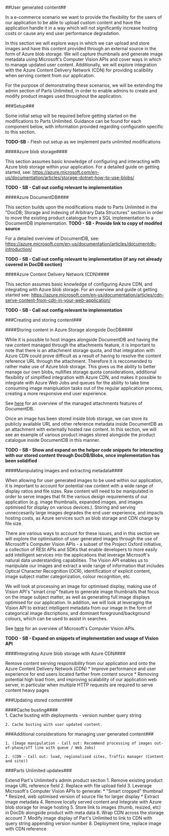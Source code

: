 ##User generated content##

In a e-commerce scenario we want to provide the flexibility for the users of our application to be able to upload custom content and have the application handle it in a way which will not significantly increase hosting costs or cause any end user performance degradation.

In this section we will explore ways in which we can upload and store images and have this content provided through an external source in the form of Azure blob storage. We will capture thumbnails and generate image metadata using Microsoft's Computer Vision APIs and cover ways in which to manage updated user content. Additionally, we will explore integration with the Azure Content Delivery Network (CDN) for providing scalibility when serving content from our application.

For the purpose of demonstrating these scenarios, we will be extending the admin section of Parts Unlimited, in order to enable admins to create and modify product images used throughout the application.

###Setup###

Some initial setup will be required before getting started on the modifications to Parts Unlimited. Guidance can be found for each component below, with information provided regarding configuratin specific to this section.

**TODO-SB** - Flesh out setup as we implement parts unlimited modifications

####Azure blob storage####

This section assumes basic knowledge of configuring and interacting with Azure blob storage within your application. For a detailed guide on getting started, see: https://azure.microsoft.com/en-us/documentation/articles/storage-dotnet-how-to-use-blobs/

**TODO - SB - Call out config relevant to implementation**

####Azure DocumentDB####

This section builds upon the modifications made to Parts Unlimited in the "DocDB; Storage and indexing of Arbitrary Data Structures" section in order to move the existing product catalogue from a SQL implementation to a DocumentDB implementation.
**TODO - SB - Provide link to copy of modifed source**

For a detailed overview of DocumentDB, see: https://azure.microsoft.com/en-us/documentation/articles/documentdb-introduction/

**TODO - SB - Call out config relevant to implementation (if any not already covered in DocDB section)**

####Azure Content Delivery Network (CDN)####

This section assumes basic knowledge of configuring Azure CDN, and integrating with Azure blob storage. For an overview and guide ot getting started see: https://azure.microsoft.com/en-us/documentation/articles/cdn-serve-content-from-cdn-in-your-web-application/

**TODO - SB - Call out config relevant to implementation**

###Creating and storing content###

####Storing content in Azure Storage alongside DocDB####

While it is possible to host images alongside DocumentDB and having the raw content managed through the attachments feature, it is important to note that there is an attachment storage quota, and that integration with Azure CDN could prove difficult as a result of having to resolve the content reference URL through the attachment. Therefore it is reccomended to rather make use of Azure blob storage. This gives us the ability to better manage our own blobs, nullifies storage quota considerations, additional flexibility of simplified integration with Azure CDN, and makes it possible to integrate with Azure Web Jobs and queues for the ability to take time consuming image manipluation tasks out of the regular application process, creating a more responsive end user experience. 

See [here](https://msdn.microsoft.com/en-nz/library/azure/dn782196.aspx) for an overview of the managed attachments features of DocumentDB.

Once an image has been stored inside blob storage, we can store its publicly available URL and other reference metadata inside DocumentDB as an attachment with externally hosted raw content. In this section, we will see an example of various product images stored alongside the product catalogue inside DocumentDB in this manner.

**TODO - SB - Show and expand on the helper code snippets for interacting with our stored content through DocDB/Blobs, once implementation has been solidified**
	
####Manipulating images and extracting metadata####	

When allowing for user generated images to be used within our application, it is important to account for potential raw content with a wide range of display ratios and file sizes. Raw content will need to be manipulated in order to serve images that fit the various design requirements of our application (e.g. image thumbnails, expanded images, and images optimised for display on various devices.). Storing and serving unneccesarily large images degrades the end user experience, and impacts hosting costs, as Azure services such as blob storage and CDN charge by file size.

There are various ways to account for these issues, and in this section we will explore the optimisation of user generated images through the use of Microsoft's Computer Vision APIs - a subset of the Project Oxford initiative, a collection of RESt APIs and SDKs that enable developers to more easily add intelligent services into the applications that leverage Microsoft's natural data understanding capabilities. The Vision API enables us to manipulate our images and extract a wide range of information that includes Optical Character Recognition (OCR), identification of explicit content, image subject matter categorization, colour recognition, etc.

 We will look at processing an image for optimised display, making use of Vision API's "smart crop" feature to generate image thumbnails that focus on the image subject matter, as well as generating full image displays optimised for our application. In addition, we will look at leveraging the Vision API to extract intelligent metadata from our image in the form of categorical image discriptions, and dominant foreground/background colours, which can be used to assist in searches.

See [here](https://www.projectoxford.ai/vision) for an overview of Microsoft's Computer Vision APIs.

**TODO - SB - Expand on snippets of implementation and usage of Vision API**

####Integrating Azure blob storage with Azure CDN####		
	
Remove content serving responsibility from our application and onto the Azure Content Delivery Network (CDN)
	* Improve performance and user experience for end users located farther from content source
	* Removing potential high load from, and improving scalability of our application web server, in particular when multiple HTTP requests are required to serve content heavy pages
		
###Updating stored content###
	
####Cache busting####	
	1. Cache busting with deployments - version number query string
	
	2. Cache busting with user updated content.
	
###Additional considerations for managing user generated content###
		
	1. (Image manipulation - Call out: Recommend processing of images out-of-phase/off line with queue / Web Jobs)
	
	2. (CDN - Call out: load, regionalised sites, Traffic manager (Content and site))	

###Parts Unlimited updates###

Extend Part's Unlimited's admin product section
	1. Remove existing product image URL reference field
	2. Replace with file upload field
	3. Leverage Microsoft's Computer Vision APIs to generate:
		* "Smart cropped" thumbnail
		* Resized, web optimised version of source file for larger display
		* Extract image metadata
	4. Remove locally served content and Integrate with Azure blob storage for image hosting
	5. Store link to images (thumb, resized, etc) in DocDb alongside product with meta data
	6. Wrap CDN across the storage account
	7. Modify image display of Part's Unlimited to link to CDN with query string appending version number
	8. Deployment time, replace image with CDN reference

 




